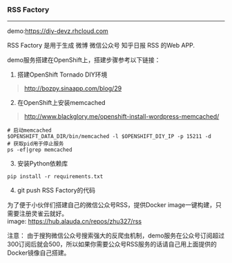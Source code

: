 ### RSS Factory

***

demo:<https://diy-devz.rhcloud.com>

RSS Factory 是用于生成 微博 微信公众号 知乎日报 RSS 的Web APP.  

demo服务搭建在OpenShift上，搭建步骤参考以下链接：  
1. 搭建OpenShift Tornado DIY环境  
> <http://bozpy.sinaapp.com/blog/29>
2. 在OpenShift上安装memcached  
> <http://www.blackglory.me/openshift-install-wordpress-memcached/>
```shell
# 启动memcached  
$OPENSHIFT_DATA_DIR/bin/memcached -l $OPENSHIFT_DIY_IP -p 15211 -d  
# 获取pid用于停止服务  
ps -ef|grep memcached
```
3. 安装Python依赖库
```shell
pip install -r requirements.txt
```
4. git push RSS Factory的代码

为了便于小伙伴们搭建自己的微信公众号RSS，提供Docker image一键构建，只需要注册灵雀云就好。  
image: <https://hub.alauda.cn/repos/zhu327/rss>


注意：
由于搜狗微信公众号搜索强大的反爬虫机制，demo服务在公众号订阅超过300订阅后就会500，所以如果你需要公众号RSS服务的话请自己用上面提供的Docker镜像自己搭建。
